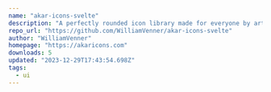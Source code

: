```yaml
---
name: "akar-icons-svelte"
description: "A perfectly rounded icon library made for everyone by artcoholic. (+ Svelte Components)"
repo_url: "https://github.com/WilliamVenner/akar-icons-svelte"
author: "WilliamVenner"
homepage: "https://akaricons.com"
downloads: 5
updated: "2023-12-29T17:43:54.698Z"
tags: 
  - ui
---
```

